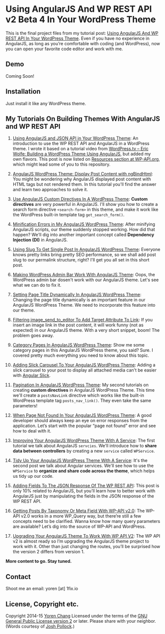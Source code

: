 # Using AngularJS And WP REST API v2 Beta 4 In Your WordPress Theme

This is the final project files from my tutorial post: [Using AngularJS And WP REST API In Your WordPress Theme](http://1fix.io/blog/2014/11/05/angularjs-json-api-wp-theme/). Even if you have no experience in AngularJS, as long as you’re comfortable with coding (and WordPress), now you can open your favorite code editor and work with me.

## Demo

Coming Soon!

## Installation

Just install it like any WordPress theme.

## My Tutorials On Building Themes With AngularJS and WP REST API

1. [Using AngularJS and JSON API in Your WordPress Theme](https://1fix.io/blog/2014/11/05/angularjs-json-api-wp-theme/): An introduction to use the WP REST API and AngularJS in a WordPress theme. I wrote it based on a tutorial video from [WordPress.tv – Eric Wolfe: Building a WordPress Theme Using AngularJS](http://wordpress.tv/2014/06/16/eric-w-building-a-wordpress-theme-using-angularjs/), but added my own flavors. This post is now listed on [Resources section at WP-API.org](http://wp-api.org/resources.html), which might lead some of you to this repository.

2. [AngularJS WordPress Theme: Display Post Content with ngBindHtml](https://1fix.io/blog/2014/11/13/angularjs-wordpress-theme-ngbindhtml/): You might be wondering why AngularJS displayed post content with HTML tags but not rendered them. In this tutorial you'll find the answer and learn two approaches to solve it.

3. [Use AngularJS Custom Directives In A WordPress Theme](https://1fix.io/blog/2014/12/28/angularjs-wordpress-custom-directives/): **Custom directives** are very powerful in AngularJS. I'll show you how to create a search form directive `<search-form>` in this theme, and make it work like the WordPress built-in template tag `get_search_form()`.

4. [Minification Errors in My AngularJS WordPress Theme](https://1fix.io/blog/2015/01/02/minification-errors-angularjs-wordpress/): After minifying AngularJS scripts, our theme suddenly stopped working. How did that happen? We'll dig into another important concept called **Dependency Injection (DI)** in AngularJS.

5. [Using Slug To Get Single Post In AngularJS WordPress Theme](https://1fix.io/blog/2015/02/06/slug-angularjs-wordpress-theme/): Everyone knows pretty links bring pretty SEO performance, so we shall add post slug to our permalink structure, right? I'll get you all set in this short post.

6. [Making WordPress Admin Bar Work With AngularJS Theme](https://1fix.io/blog/2015/02/07/wordpress-admin-bar-angularjs-theme/): Oops, the WordPress admin bar dosen't work with our AngularJS theme. Let's see what we can do to fix it.

7. [Setting Page Title Dynamically In AngularJS WordPress Theme](https://1fix.io/blog/2015/02/08/set-page-title-angularjs-wordpress-theme/): Changing the page title dynamically is an important feature in our AngularJS WordPress Theme. We need to incorporate this feature into our theme.

8. [Filtering image_send_to_editor To Add Target Attribute To Link](https://1fix.io/blog/2015/02/26/add-link-target/): If you insert an image link in the post content, it will work funny (not as expected) in our AngularJS theme. With a very short snippet, boom! The problem goes away.

9. [Category Pages In AngularJS WordPress Theme](https://1fix.io/blog/2015/03/12/category-pages-angularjs-wordpress-theme/): Show me some category pages in this AngularJS WordPress theme, you said? Sure. I covered pretty much everything you need to know about this topic.

10. [Adding Slick Carousel To Your AngularJS WordPress Theme](https://1fix.io/blog/2015/03/22/angular-slick-wordpress/): Adding a slick carousel to your post to display all attached media can't be easier with [Angular Slick](https://github.com/vasyabigi/angular-slick).

11. [Pagination In AngularJS WordPress Theme](https://1fix.io/blog/2015/04/12/pagination-angularjs-wordpress-theme/): My second tutorials on creating **custom directives** in AngularJS WordPress Theme. This time we'll create a `postsNavLink` directive which works like the built-in WordPress template tag `posts_nav_link()`. They even take the same parameters!

12. [When Page Not Found In Your AngularJS WordPress Theme](https://1fix.io/blog/2015/05/03/page-not-found-angular-wordpress-theme/): A good developer should always keep an eye on error responses from the application. Let’s start with the popular “page not found” error and see how to deal with it.

13. [Improving Your AngularJS WordPress Theme With A Service](https://1fix.io/blog/2015/05/26/service-angularjs-wordpress-theme/): The first tutorial we talk about AngularJS `servcies`. We'll introduce how to **share data between controllers** by creating a new `service` called `WPService`.

14. [Tidy Up Your AngularJS WordPress Theme With A Service](https://1fix.io/blog/2015/06/13/tidyup-angularjs-wordpress-service/): It's the second post we talk about Angular services. We'll see how to use the `WPService` to **organize and share code across the theme**, which helps us tidy up our code.

15. [Adding Fields To The JSON Response Of The WP REST API](https://1fix.io/blog/2015/06/26/adding-fields-wp-rest-api/): This post is only 10% related to AngularJS, but you’ll learn how to better work with AngularJS just by manipulating the fields in the JSON response of the WP REST API.

16. [Getting Posts By Taxonomy Or Meta Field With WP-API v2.0](https://1fix.io/blog/2015/07/20/query-vars-wp-api/): The WP-API v2.0 works in a more WP_Query way, but there’re still a few concepts need to be clarified. Wanna know how many query parameters are available? Let’s dig into the source of WP-API and WordPress.

17. [Upgrading Your AngularJS Theme To Work With WP API V2](https://1fix.io/blog/2015/09/29/wp-api-v2-angularjs-theme/): The WP API v2 is almost ready so I’m upgrading the AngularJS theme project to work with it. Other than just changing the routes, you’ll be surprised how the version 2 differs from version 1.

**More content to go. Stay tuned.**

## Contact

Shoot me an email: yoren [at] 1fix.io

## License, Copyright etc.

Copyright 2014-15 [Yoren Chang](https://1fix.io) Licensed under the terms of the [GNU General Public License version 2](http://www.gnu.org/licenses/gpl-2.0.html) or later. Please share with your neighbor. (Words courtesy of [Josh Pollock](http://JoshPress.net).)